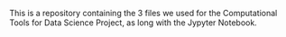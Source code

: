This is a repository containing the 3 files we used for the Computational Tools for Data Science Project, as long with the Jypyter Notebook.
